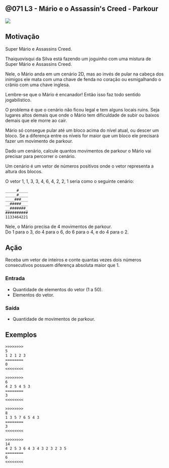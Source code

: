 ## @071 L3 - Mário e o Assassin's Creed - Parkour


![](https://raw.githubusercontent.com/qxcodefup/moodle/master/base/071/__capa.jpg)

## Motivação

Super Mário e Assassins Creed.

Thaiquovisqui da Silva está fazendo um joguinho com uma mistura de Super Mário e Assassins Creed.

Nele, o Mário anda em um cenário 2D, mas ao invés de pular na cabeça dos inimigos ele mata com uma chave de fenda no coração ou esmigalhando o crânio com uma chave inglesa.

Lembre-se que o Mário é encanador! Então isso faz todo sentido jogabilistico.

O problema é que o cenário não ficou legal e tem alguns locais ruins. Seja lugares altos demais que onde o Mário tem dificuldade de subir ou baixos demais que ele morre ao cair.

Mário só consegue pular até um bloco acima do nível atual, ou descer um bloco. Se a diferença entre os
níveis for maior que um bloco ele precisará fazer um movimento de parkour.

Dado um cenário, calcule quantos movimentos de parkour o Mário vai precisar para percorrer o cenário.

Um cenário é um vetor de números positivos onde o vetor representa a altura dos blocos.

O vetor 1, 1, 3, 3, 4, 6, 4, 2, 2, 1 seria como o seguinte cenário:

```
_____#____
_____#____
____###___
__#####___
__#######_
##########
1133464221
```

Nele, o Mário precisa de 4 movimentos de parkour.  
Do 1 para o 3, do 4 para o 6, do 6 para o 4, e do 4 para o 2.

## Ação

Receba um vetor de inteiros e conte quantas vezes dois números consecutivos possuem diferença absoluta maior que 1.

### Entrada

*   Quantidade de elementos do vetor (1 a 50).
*   Elementos do vetor.  

### Saída

*   Quantidade de movimentos de parkour.  

## Exemplos

```
>>>>>>>>
5
1 2 1 2 3
========
0
<<<<<<<<

>>>>>>>>
6
4 2 5 4 5 3
========
3
<<<<<<<<

>>>>>>>>
8
1 3 5 7 6 5 4 3
========
3
<<<<<<<<

>>>>>>>>
14
4 2 5 3 6 4 3 4 3 2 3 2 3 5
========
6
<<<<<<<<
```

